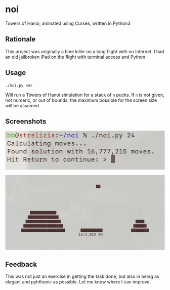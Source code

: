 # noi
Towers of Hanoi, animated using Curses, written in Python3

## Rationale
This project was originally a time killer on a long flight with no Internet.
I had an old jailbroken iPad on the flight with terminal access and Python.

## Usage
`./noi.py <n>`

Will run a Towers of Hanoi simulation for a stack of `n` pucks.
If `n` is not given, not numeric, or out of bounds, the maximum possible for the screen size will be assumed.

## Screenshots
![Calculating Hanoi Moves](calc.jpg)

![Animated Towers of Hanoi Solution](noi.jpg)

## Feedback
This was not just an exercise in getting the task done, but also in being
as elegant and pyhthonic as possible. Let me know where I can improve.
